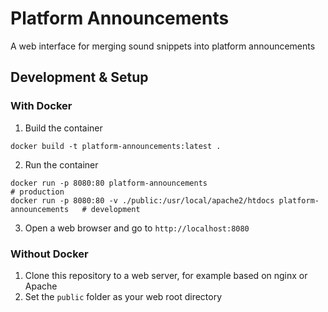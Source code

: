 # Platform Announcements

A web interface for merging sound snippets into platform announcements

## Development & Setup

### With Docker

1. Build the container

```console
docker build -t platform-announcements:latest .
```

2. Run the container

```console
docker run -p 8080:80 platform-announcements                                         # production
docker run -p 8080:80 -v ./public:/usr/local/apache2/htdocs platform-announcements   # development
```

3. Open a web browser and go to `http://localhost:8080`

### Without Docker

1. Clone this repository to a web server, for example based on nginx or Apache
2. Set the `public` folder as your web root directory
